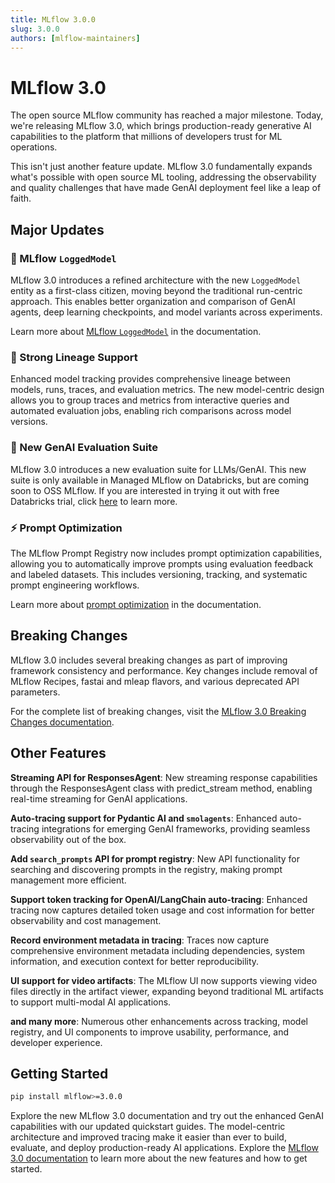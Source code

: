 ```yaml
---
title: MLflow 3.0.0
slug: 3.0.0
authors: [mlflow-maintainers]
---
```


# MLflow 3.0

The open source MLflow community has reached a major milestone. Today, we're releasing MLflow 3.0, which brings production-ready generative AI capabilities to the platform that millions of developers trust for ML operations.

This isn't just another feature update. MLflow 3.0 fundamentally expands what's possible with open source ML tooling, addressing the observability and quality challenges that have made GenAI deployment feel like a leap of faith.

## Major Updates

### 🎯 MLflow `LoggedModel`

MLflow 3.0 introduces a refined architecture with the new `LoggedModel` entity as a first-class citizen, moving beyond the traditional run-centric approach. This enables better organization and comparison of GenAI agents, deep learning checkpoints, and model variants across experiments.

Learn more about [MLflow `LoggedModel`](https://mlflow.org/docs/latest/genai/data-model/#mlflow-loggedmodel-model-management) in the documentation.

### 🔗 Strong Lineage Support

Enhanced model tracking provides comprehensive lineage between models, runs, traces, and evaluation metrics. The new model-centric design allows you to group traces and metrics from interactive queries and automated evaluation jobs, enabling rich comparisons across model versions.

<!-- ### Feedback Tracking

Built-in assessment and feedback tracking capabilities allow you to capture both automated and human evaluation feedback directly tied to model executions and traces. This provides a comprehensive view of model performance across different evaluation dimensions. -->

### 🧪 New GenAI Evaluation Suite

MLflow 3.0 introduces a new evaluation suite for LLMs/GenAI. This new suite is only available in Managed MLflow on Databricks, but are coming soon to OSS MLflow. If you are interested in trying it out with free Databricks trial, click [here](https://docs.databricks.com/aws/en/mlflow3/genai/eval-monitor/) to learn more.

### ⚡ Prompt Optimization

The MLflow Prompt Registry now includes prompt optimization capabilities, allowing you to automatically improve prompts using evaluation feedback and labeled datasets. This includes versioning, tracking, and systematic prompt engineering workflows.

Learn more about [prompt optimization](https://mlflow.org/docs/latest/genai/prompt-version-mgmt/prompt-registry/optimize-prompts) in the documentation.

## Breaking Changes

MLflow 3.0 includes several breaking changes as part of improving framework consistency and performance. Key changes include removal of MLflow Recipes, fastai and mleap flavors, and various deprecated API parameters.

For the complete list of breaking changes, visit the [MLflow 3.0 Breaking Changes documentation](https://mlflow.org/docs/latest/ml/mlflow-3/breaking-changes).

## Other Features

**Streaming API for ResponsesAgent**: New streaming response capabilities through the ResponsesAgent class with predict_stream method, enabling real-time streaming for GenAI applications.

**Auto-tracing support for Pydantic AI and `smolagents`**: Enhanced auto-tracing integrations for emerging GenAI frameworks, providing seamless observability out of the box.

**Add `search_prompts` API for prompt registry**: New API functionality for searching and discovering prompts in the registry, making prompt management more efficient.

**Support token tracking for OpenAI/LangChain auto-tracing**: Enhanced tracing now captures detailed token usage and cost information for better observability and cost management.

**Record environment metadata in tracing**: Traces now capture comprehensive environment metadata including dependencies, system information, and execution context for better reproducibility.

**UI support for video artifacts**: The MLflow UI now supports viewing video files directly in the artifact viewer, expanding beyond traditional ML artifacts to support multi-modal AI applications.

**and many more**: Numerous other enhancements across tracking, model registry, and UI components to improve usability, performance, and developer experience.

## Getting Started

```bash
pip install mlflow>=3.0.0
```

Explore the new MLflow 3.0 documentation and try out the enhanced GenAI capabilities with our updated quickstart guides. The model-centric architecture and improved tracing make it easier than ever to build, evaluate, and deploy production-ready AI applications. Explore the [MLflow 3.0 documentation](https://mlflow.org/docs/latest/) to learn more about the new features and how to get started.
